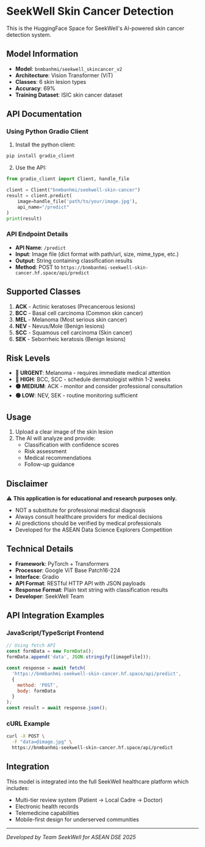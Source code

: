 # SeekWell Skin Cancer Detection

This is the HuggingFace Space for SeekWell's AI-powered skin cancer detection system.

## Model Information

- **Model**: `bnmbanhmi/seekwell_skincancer_v2`
- **Architecture**: Vision Transformer (ViT)
- **Classes**: 6 skin lesion types
- **Accuracy**: 69%
- **Training Dataset**: ISIC skin cancer dataset

## API Documentation

### Using Python Gradio Client

1. Install the python client:
```bash
pip install gradio_client
```

2. Use the API:
```python
from gradio_client import Client, handle_file

client = Client("bnmbanhmi/seekwell-skin-cancer")
result = client.predict(
    image=handle_file('path/to/your/image.jpg'),
    api_name="/predict"
)
print(result)
```

### API Endpoint Details

- **API Name**: `/predict`
- **Input**: Image file (dict format with path/url, size, mime_type, etc.)
- **Output**: String containing classification results
- **Method**: POST to `https://bnmbanhmi-seekwell-skin-cancer.hf.space/api/predict`

## Supported Classes

1. **ACK** - Actinic keratoses (Precancerous lesions)
2. **BCC** - Basal cell carcinoma (Common skin cancer)
3. **MEL** - Melanoma (Most serious skin cancer)
4. **NEV** - Nevus/Mole (Benign lesions)
5. **SCC** - Squamous cell carcinoma (Skin cancer)
6. **SEK** - Seborrheic keratosis (Benign lesions)

## Risk Levels

- **🚨 URGENT**: Melanoma - requires immediate medical attention
- **🔴 HIGH**: BCC, SCC - schedule dermatologist within 1-2 weeks  
- **🟡 MEDIUM**: ACK - monitor and consider professional consultation
- **🟢 LOW**: NEV, SEK - routine monitoring sufficient

## Usage

1. Upload a clear image of the skin lesion
2. The AI will analyze and provide:
   - Classification with confidence scores
   - Risk assessment 
   - Medical recommendations
   - Follow-up guidance

## Disclaimer

⚠️ **This application is for educational and research purposes only.**

- NOT a substitute for professional medical diagnosis
- Always consult healthcare providers for medical decisions
- AI predictions should be verified by medical professionals
- Developed for the ASEAN Data Science Explorers Competition

## Technical Details

- **Framework**: PyTorch + Transformers
- **Processor**: Google ViT Base Patch16-224
- **Interface**: Gradio
- **API Format**: RESTful HTTP API with JSON payloads
- **Response Format**: Plain text string with classification results
- **Developer**: SeekWell Team

## API Integration Examples

### JavaScript/TypeScript Frontend
```javascript
// Using fetch API
const formData = new FormData();
formData.append('data', JSON.stringify([imageFile]));

const response = await fetch(
  'https://bnmbanhmi-seekwell-skin-cancer.hf.space/api/predict',
  {
    method: 'POST',
    body: formData
  }
);
const result = await response.json();
```

### cURL Example
```bash
curl -X POST \
  -F "data=@image.jpg" \
  https://bnmbanhmi-seekwell-skin-cancer.hf.space/api/predict
```

## Integration

This model is integrated into the full SeekWell healthcare platform which includes:
- Multi-tier review system (Patient → Local Cadre → Doctor)
- Electronic health records
- Telemedicine capabilities
- Mobile-first design for underserved communities

---

*Developed by Team SeekWell for ASEAN DSE 2025*
